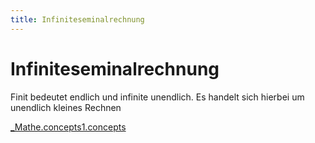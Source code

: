 ```yaml
---
title: Infiniteseminalrechnung
---
```

# Infiniteseminalrechnung

Finit bedeutet endlich und infinite unendlich. Es handelt sich hierbei um unendlich kleines Rechnen

[_Mathe.concepts1.concepts](./Infiniteseminalrechnung/_Mathe.concepts1.concepts)